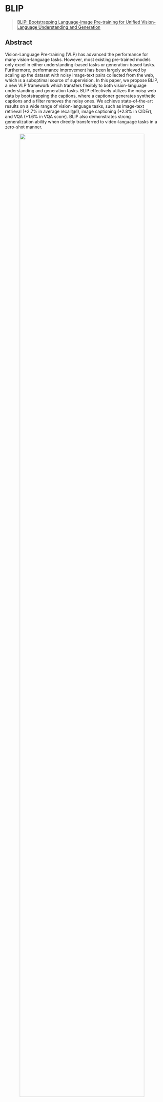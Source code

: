 # BLIP

> [BLIP: Bootstrapping Language-Image Pre-training for Unified Vision-Language Understanding and Generation](https://arxiv.org/abs/2201.12086)

<!-- [ALGORITHM] -->

## Abstract

Vision-Language Pre-training (VLP) has advanced the performance for many vision-language tasks. However, most existing pre-trained models only excel in either understanding-based tasks or generation-based tasks. Furthermore, performance improvement has been largely achieved by scaling up the dataset with noisy image-text pairs collected from the web, which is a suboptimal source of supervision. In this paper, we propose BLIP, a new VLP framework which transfers flexibly to both vision-language understanding and generation tasks. BLIP effectively utilizes the noisy web data by bootstrapping the captions, where a captioner generates synthetic captions and a filter removes the noisy ones. We achieve state-of-the-art results on a wide range of vision-language tasks, such as image-text retrieval (+2.7% in average recall@1), image captioning (+2.8% in CIDEr), and VQA (+1.6% in VQA score). BLIP also demonstrates strong generalization ability when directly transferred to video-language tasks in a zero-shot manner.

<div align=center>
<img src="https://user-images.githubusercontent.com/26739999/236374275-94d2f94b-d9a7-4f12-b694-f15a2be00be6.png" width="90%"/>
</div>

## How to use it?

<!-- [TABS-BEGIN] -->

**Use the model**

```python
from mmpretrain import inference_model

result = inference_model('blip-base_3rdparty_caption', 'demo/cat-dog.png')
print(result)
# {'pred_caption': 'a puppy and a cat sitting on a blanket'}
```

**Test Command**

Prepare your dataset according to the [docs](https://onedl-mmpretrain.readthedocs.io/en/latest/user_guides/dataset_prepare.html#prepare-dataset).

Test:

```shell
python tools/test.py configs/blip/blip-base_8xb32_caption.py https://mmassets.onedl.ai/mmclassification/v1/blip/blip-base_3rdparty_coco-caption_20230419-a5b71af3.pth
```

<!-- [TABS-END] -->

## Models and results

### Image Caption on COCO

| Model                          | Params (M) | BLEU-4 | CIDER  |                 Config                 |                                                    Download                                                    |
| :----------------------------- | :--------: | :----: | :----: | :------------------------------------: | :------------------------------------------------------------------------------------------------------------: |
| `blip-base_3rdparty_caption`\* |   223.97   | 40.12  | 132.82 | [config](./blip-base_8xb32_caption.py) | [model](https://mmassets.onedl.ai/mmclassification/v1/blip/blip-base_3rdparty_coco-caption_20230419-a5b71af3.pth) |

### Image Caption on NoCaps

| Model                          | Params (M) | SPICE | CIDER  |                Config                 |                                                     Download                                                     |
| :----------------------------- | :--------: | :---: | :----: | :-----------------------------------: | :--------------------------------------------------------------------------------------------------------------: |
| `blip-base_3rdparty_caption`\* |   223.97   | 14.69 | 109.12 | [config](./blip-base_8xb32_nocaps.py) | [model](https://mmassets.onedl.ai/mmclassification/v1/blip/blip-base_3rdparty_coco-caption_20230419-a5b71af3.pth) |

### Image Caption on Flickr30k

| Model                          | Params (M) | SPICE | CIDER |                      Config                      |                                                Download                                                |
| :----------------------------- | :--------: | :---: | :---: | :----------------------------------------------: | :----------------------------------------------------------------------------------------------------: |
| `blip-base_3rdparty_caption`\* |   223.97   | 15.58 | 68.89 | [config](./blip-base_8xb32_caption_flickr30k.py) | [model](https://mmassets.onedl.ai/mmclassification/v1/blip/blip-base_3rdparty_coco-caption_20230419-a5b71af3.pth) |

### Visual Grounding on RefCOCO

| Model                     | Params (M) | Accuracy (testA) | Accuracy (testB) |                Config                |                                             Download                                              |
| :------------------------ | :--------: | :--------------: | :--------------: | :----------------------------------: | :-----------------------------------------------------------------------------------------------: |
| `blip-base_8xb16_refcoco` |   498.49   |      86.14       |      77.33       | [config](blip-base_8xb16_refcoco.py) | [model](https://mmassets.onedl.ai/mmclassification/v1/blip/blip-base_8xb16_refcoco_20230508-d2d10f4c.pth) \| [log](https://mmassets.onedl.ai/mmclassification/v1/blip/blip-base_8xb16_refcoco_20230508-d2d10f4c.json) |

### Visual Question Answering on VQAv2

| Model                      | Params (M) | Accuracy |               Config               |                                                     Download                                                     |
| :------------------------- | :--------: | :------: | :--------------------------------: | :--------------------------------------------------------------------------------------------------------------: |
| `blip-base_3rdparty_vqa`\* |   361.48   |  78.20   | [config](./blip-base_8xb32_vqa.py) | [model](https://mmassets.onedl.ai/mmclassification/v1/blip/blip-base_3rdparty-capflit_vqa_20230505-81488941.pth) |

### Visual Question Answering on OK-VQA

| Model                      | Params (M) | Accuracy |                Config                |                                                     Download                                                     |
| :------------------------- | :--------: | :------: | :----------------------------------: | :--------------------------------------------------------------------------------------------------------------: |
| `blip-base_3rdparty_vqa`\* |   361.48   |  40.59#  | [config](./blip-base_8xb32_okvqa.py) | [model](https://mmassets.onedl.ai/mmclassification/v1/blip/blip-base_3rdparty-capflit_vqa_20230505-81488941.pth) |

### Visual Question Answering on OCR-VQA

| Model                      | Params (M) | Accuracy |                Config                 |                                                     Download                                                     |
| :------------------------- | :--------: | :------: | :-----------------------------------: | :--------------------------------------------------------------------------------------------------------------: |
| `blip-base_3rdparty_vqa`\* |   361.48   |  28.30#  | [config](./blip-base_8xb32_ocrvqa.py) | [model](https://mmassets.onedl.ai/mmclassification/v1/blip/blip-base_3rdparty-capflit_vqa_20230505-81488941.pth) |

### Image-To-Text Retrieval on COCO

| Model                            | Params (M) | Recall@1 | Recall@5 |                  Config                  |                                                Download                                                |
| :------------------------------- | :--------: | :------: | :------: | :--------------------------------------: | :----------------------------------------------------------------------------------------------------: |
| `blip-base_3rdparty_retrieval`\* |   447.49   |  82.52   |  95.34   | [config](./blip-base_8xb32_retrieval.py) | [model](https://mmassets.onedl.ai/mmclassification/v1/blip/blip-base_3rdparty_coco-retrieval_20230419-a1804d2c.pth) |

### Text-To-Image Retrieval on COCO

| Model                            | Params (M) | Recall@1 | Recall@5 |                  Config                  |                                                Download                                                |
| :------------------------------- | :--------: | :------: | :------: | :--------------------------------------: | :----------------------------------------------------------------------------------------------------: |
| `blip-base_3rdparty_retrieval`\* |   447.49   |  64.82   |  86.28   | [config](./blip-base_8xb32_retrieval.py) | [model](https://mmassets.onedl.ai/mmclassification/v1/blip/blip-base_3rdparty_coco-retrieval_20230419-a1804d2c.pth) |

### Image-To-Text Retrieval on Flickr30k

| Model                            | Params (M) | Recall@1 | Recall@5 |                       Config                       |                                           Download                                           |
| :------------------------------- | :--------: | :------: | :------: | :------------------------------------------------: | :------------------------------------------------------------------------------------------: |
| `blip-base_3rdparty_retrieval`\* |   447.49   |  95.10#  |  99.60#  | [config](./blip-base_8xb32_retrieval_flickr30k.py) | [model](https://mmassets.onedl.ai/mmclassification/v1/blip/blip-base_3rdparty_coco-retrieval_20230419-a1804d2c.pth) |

### Text-To-Image Retrieval on Flickr30k

| Model                            | Params (M) | Recall@1 | Recall@5 |                       Config                       |                                           Download                                           |
| :------------------------------- | :--------: | :------: | :------: | :------------------------------------------------: | :------------------------------------------------------------------------------------------: |
| `blip-base_3rdparty_retrieval`\* |   447.49   |  85.26#  |  96.58#  | [config](./blip-base_8xb32_retrieval_flickr30k.py) | [model](https://mmassets.onedl.ai/mmclassification/v1/blip/blip-base_3rdparty_coco-retrieval_20230419-a1804d2c.pth) |

### NLVR on NLVR2

| Model                       | Params (M) | Top-1 (%) |               Config                |                                                 Download                                                  |
| :-------------------------- | :--------: | :-------: | :---------------------------------: | :-------------------------------------------------------------------------------------------------------: |
| `blip-base_3rdparty_nlvr`\* |   259.37   |   82.33   | [config](./blip-base_8xb32_nlvr.py) | [model](https://mmassets.onedl.ai/mmclassification/v1/blip/blip-base_3rdparty_nlvr_20230427-3b14d33f.pth) |

*Models with * are converted from the [official repo](https://github.com/salesforce/LAVIS). The config files of these models are only for inference. We haven't reproduce the training results.*

*Results with # denote zero-shot evaluation. The corresponding model hasn't been finetuned on that dataset.*

## Citation

```bibtex
@inproceedings{li2022blip,
      title={BLIP: Bootstrapping Language-Image Pre-training for Unified Vision-Language Understanding and Generation},
      author={Junnan Li and Dongxu Li and Caiming Xiong and Steven Hoi},
      year={2022},
      booktitle={ICML},
}
```
